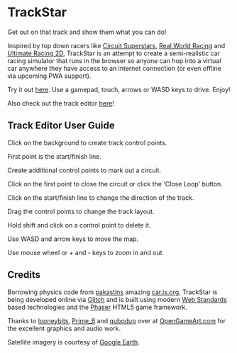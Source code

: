 # TrackStar

Get out on that track and show them what you can do!

Inspired by top down racers like [Circuit Superstars](https://store.steampowered.com/app/1097130/Circuit_Superstars/), [Real World Racing](https://steamcommunity.com/sharedfiles/filedetails/?id=94564971) and [Ultimate Racing 2D](https://store.steampowered.com/app/808080/Ultimate_Racing_2D/), TrackStar is an attempt to create a semi-realistic car racing simulator that runs in the browser so anyone can hop into a virtual car anywhere they have access to an internet connection (or even offline via upcoming PWA support).

Try it out [here](http://trackstar.glitch.me/). Use a gamepad, touch, arrows or WASD keys to drive. Enjoy!

Also check out the track editor [here](http://trackstar.glitch.me/editor)!

## Track Editor User Guide

Click on the background to create track control points.

First point is the start/finish line.

Create additional control points to mark out a circuit.

Click on the first point to close the circuit or click the 'Close Loop' button.

Click on the start/finish line to change the direction of the track.

Drag the control points to change the track layout.

Hold shift and click on a control point to delete it.

Use WASD and arrow keys to move the map.

Use mouse wheel or + and - keys to zoom in and out.

## Credits

Borrowing physics code from [pakastins](https://github.com/pakastin) amazing [car.js.org](https://car.js.org/), TrackStar is being developed online via [Glitch](https://glitch.com/) and is built using modern [Web Standards](https://www.w3.org/standards/) based technologies and the [Phaser](https://phaser.io/) HTML5 game framework.

Thanks to [looneybits](https://opengameart.org/users/looneybits), [Prime_8](https://opengameart.org/users/prime8) and [qubodup](https://opengameart.org/users/qubodup) over at [OpenGameArt.com](https://opengameart.org/) for the excellent graphics and audio work.

Satellite imagery is courtesy of [Google Earth](https://www.google.com/earth/).
